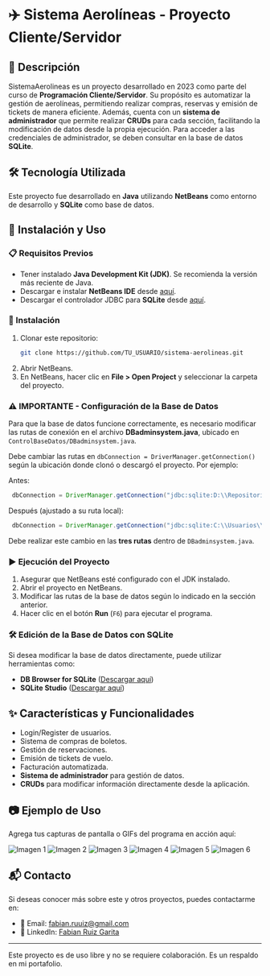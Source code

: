 # ✈️ Sistema Aerolíneas - Proyecto Cliente/Servidor

## 📌 Descripción
SistemaAerolineas es un proyecto desarrollado en 2023 como parte del curso de **Programación Cliente/Servidor**. Su propósito es automatizar la gestión de aerolíneas, permitiendo realizar compras, reservas y emisión de tickets de manera eficiente. Además, cuenta con un **sistema de administrador** que permite realizar **CRUDs** para cada sección, facilitando la modificación de datos desde la propia ejecución. Para acceder a las credenciales de administrador, se deben consultar en la base de datos **SQLite**.

## 🛠 Tecnología Utilizada
Este proyecto fue desarrollado en **Java** utilizando **NetBeans** como entorno de desarrollo y **SQLite** como base de datos.

## 🚀 Instalación y Uso

### 📋 Requisitos Previos
- Tener instalado **Java Development Kit (JDK)**. Se recomienda la versión más reciente de Java.
- Descargar e instalar **NetBeans IDE** desde [aquí](https://netbeans.apache.org/download/index.html).
- Descargar el controlador JDBC para **SQLite** desde [aquí](https://github.com/xerial/sqlite-jdbc).

### 🔧 Instalación
1. Clonar este repositorio:
   ```bash
   git clone https://github.com/TU_USUARIO/sistema-aerolineas.git
   ```
2. Abrir NetBeans.
3. En NetBeans, hacer clic en **File > Open Project** y seleccionar la carpeta del proyecto.

### ⚠️ IMPORTANTE - Configuración de la Base de Datos
Para que la base de datos funcione correctamente, es necesario modificar las rutas de conexión en el archivo **DBadminsystem.java**, ubicado en `ControlBaseDatos/DBadminsystem.java`.

Debe cambiar las rutas en `dbConnection = DriverManager.getConnection()` según la ubicación donde clonó o descargó el proyecto. Por ejemplo:

Antes:
```java
 dbConnection = DriverManager.getConnection("jdbc:sqlite:D:\\Repositorios\\usuario\\SistemaAerolineas\\src\\DB\\productos-ventas.db");
```
Después (ajustado a su ruta local):
```java
 dbConnection = DriverManager.getConnection("jdbc:sqlite:C:\\Usuarios\\TU_USUARIO\\SistemaAerolineas\\src\\DB\\productos-ventas.db");
```
Debe realizar este cambio en las **tres rutas** dentro de `DBadminsystem.java`.

### ▶️ Ejecución del Proyecto
1. Asegurar que NetBeans esté configurado con el JDK instalado.
2. Abrir el proyecto en NetBeans.
3. Modificar las rutas de la base de datos según lo indicado en la sección anterior.
4. Hacer clic en el botón **Run** (`F6`) para ejecutar el programa.

### 🛠 Edición de la Base de Datos con SQLite
Si desea modificar la base de datos directamente, puede utilizar herramientas como:
- **DB Browser for SQLite** ([Descargar aquí](https://sqlitebrowser.org/))
- **SQLite Studio** ([Descargar aquí](https://sqlitestudio.pl/))

## ✨ Características y Funcionalidades
- Login/Register de usuarios.
- Sistema de compras de boletos.
- Gestión de reservaciones.
- Emisión de tickets de vuelo.
- Facturación automatizada.
- **Sistema de administrador** para gestión de datos.
- **CRUDs** para modificar información directamente desde la aplicación.

## 📷 Ejemplo de Uso
Agrega tus capturas de pantalla o GIFs del programa en acción aquí:

![Imagen 1](https://github.com/soyfafy/SistemaAerolineas-ProyectoClienteServidor/blob/main/Screenshot%202025-02-25%20122426.png?raw=true)
![Imagen 2](https://github.com/soyfafy/SistemaAerolineas-ProyectoClienteServidor/blob/main/Screenshot%202025-02-25%20122737.png?raw=true)
![Imagen 3](https://github.com/soyfafy/SistemaAerolineas-ProyectoClienteServidor/blob/main/Screenshot%202025-02-25%20122746.png?raw=true)
![Imagen 4](https://github.com/soyfafy/SistemaAerolineas-ProyectoClienteServidor/blob/main/Screenshot%202025-02-25%20122752.png?raw=true)
![Imagen 5](https://github.com/soyfafy/SistemaAerolineas-ProyectoClienteServidor/blob/main/Screenshot%202025-02-25%20122820.png?raw=true)
![Imagen 6](https://github.com/soyfafy/SistemaAerolineas-ProyectoClienteServidor/blob/main/Screenshot%202025-02-25%20122852.png?raw=true)

## 📬 Contacto
Si deseas conocer más sobre este y otros proyectos, puedes contactarme en:
- 📧 Email: [fabian.ruuiz@gmail.com](mailto:abian.ruuiz@gmail.com)
- 🔗 LinkedIn: [Fabian Ruiz Garita](https://www.linkedin.com/in/fabian-ruiz-garita/)

---
Este proyecto es de uso libre y no se requiere colaboración. Es un respaldo en mi portafolio.

